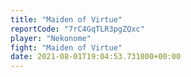 ```yaml
---
title: "Maiden of Virtue"
reportCode: "7rC4GqTLR3pgZQxc"
player: "Nekonome"
fight: "Maiden of Virtue"
date: 2021-08-01T19:04:53.731000+00:00
---
```

